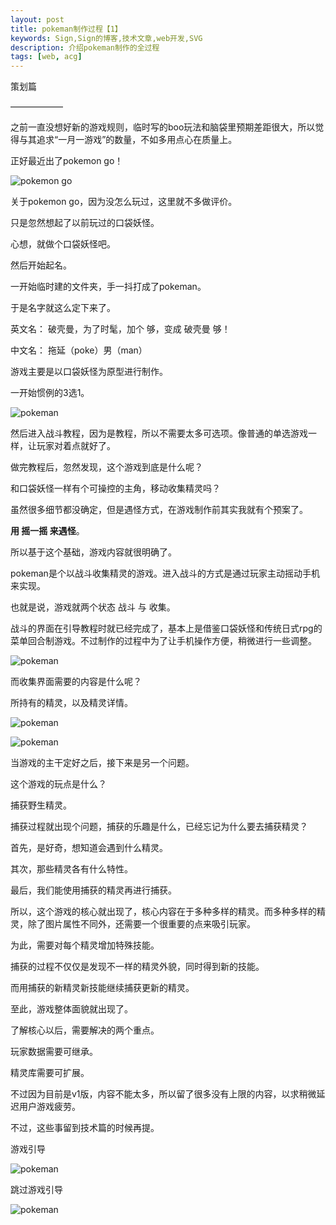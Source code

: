 ```yaml
---
layout: post
title: pokeman制作过程【1】
keywords: Sign,Sign的博客,技术文章,web开发,SVG
description: 介绍pokeman制作的全过程
tags: [web, acg]
---
```

策划篇

——————

之前一直没想好新的游戏规则，临时写的boo玩法和脑袋里预期差距很大，所以觉得与其追求“一月一游戏”的数量，不如多用点心在质量上。

正好最近出了pokemon go！

![pokemon go](/img/2016-8-3-pokeman/e3.jpg)

关于pokemon go，因为没怎么玩过，这里就不多做评价。

只是忽然想起了以前玩过的口袋妖怪。

心想，就做个口袋妖怪吧。

然后开始起名。

一开始临时建的文件夹，手一抖打成了pokeman。

于是名字就这么定下来了。

英文名： 破壳曼，为了时髦，加个 够，变成 破壳曼 够！

中文名： 拖延（poke）男（man）

游戏主要是以口袋妖怪为原型进行制作。

一开始惯例的3选1。

![pokeman](/img/2016-8-3-pokeman/e1.jpg)

然后进入战斗教程，因为是教程，所以不需要太多可选项。像普通的单选游戏一样，让玩家对着点就好了。

做完教程后，忽然发现，这个游戏到底是什么呢？

和口袋妖怪一样有个可操控的主角，移动收集精灵吗？

虽然很多细节都没确定，但是遇怪方式，在游戏制作前其实我就有个预案了。

**用 摇一摇 来遇怪**。

所以基于这个基础，游戏内容就很明确了。

pokeman是个以战斗收集精灵的游戏。进入战斗的方式是通过玩家主动摇动手机来实现。

也就是说，游戏就两个状态 战斗 与 收集。

战斗的界面在引导教程时就已经完成了，基本上是借鉴口袋妖怪和传统日式rpg的菜单回合制游戏。不过制作的过程中为了让手机操作方便，稍微进行一些调整。

![pokeman](/img/2016-8-3-pokeman/e5.jpg)

而收集界面需要的内容是什么呢？

所持有的精灵，以及精灵详情。

![pokeman](/img/2016-8-3-pokeman/e2.jpg)

![pokeman](/img/2016-8-3-pokeman/e4.jpg)

当游戏的主干定好之后，接下来是另一个问题。

这个游戏的玩点是什么？

捕获野生精灵。

捕获过程就出现个问题，捕获的乐趣是什么，已经忘记为什么要去捕获精灵？

首先，是好奇，想知道会遇到什么精灵。

其次，那些精灵各有什么特性。

最后，我们能使用捕获的精灵再进行捕获。

所以，这个游戏的核心就出现了，核心内容在于多种多样的精灵。而多种多样的精灵，除了图片属性不同外，还需要一个很重要的点来吸引玩家。

为此，需要对每个精灵增加特殊技能。

捕获的过程不仅仅是发现不一样的精灵外貌，同时得到新的技能。

而用捕获的新精灵新技能继续捕获更新的精灵。

至此，游戏整体面貌就出现了。

了解核心以后，需要解决的两个重点。

玩家数据需要可继承。

精灵库需要可扩展。

不过因为目前是v1版，内容不能太多，所以留了很多没有上限的内容，以求稍微延迟用户游戏疲劳。

不过，这些事留到技术篇的时候再提。

游戏引导

![pokeman](/img/2016-8-3-pokeman/e6.png)

跳过游戏引导

![pokeman](/img/2016-8-3-pokeman/e7.png)